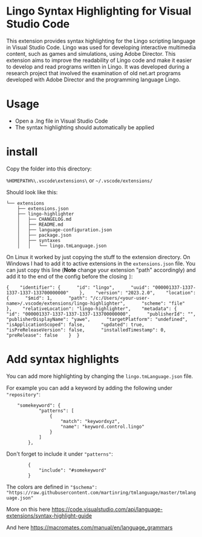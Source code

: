 # Lingo Syntax Highlighting for Visual Studio Code

This extension provides syntax highlighting for the Lingo scripting language in Visual Studio Code. Lingo was used for developing interactive multimedia content, such as games and simulations, using Adobe Director. This extension aims to improve the readability of Lingo code and make it easier to develop and read programs written in Lingo. It was developed during a research project that involved the examination of old net.art programs developed with Adobe Director and the programming language Lingo.

# Usage

* Open a .lng file in Visual Studio Code
* The syntax highlighting should automatically be applied


# install

Copy the folder into this directory: 

`%HOMEPATH%\.vscode\extensions\`
or
`~/.vscode/extensions/`

Should look like this:

```
└── extensions
    ├── extensions.json
    ├── lingo-highlighter
    │   ├── CHANGELOG.md
    │   ├── README.md
    │   ├── language-configuration.json
    │   ├── package.json
    │   ├── syntaxes
    │   │   └── lingo.tmLanguage.json
```

On Linux it worked by just copying the stuff to the extension directory. 
On Windows I had to add it to active extensions in the `extensions.json` file.
You can just copy this line (**Note** change your extension "path" accordingly) and add it to the end of the config before the closing `]`: 

```
{    "identifier": {      "id": "lingo",      "uuid": "000001337-1337-1337-1337-133700000000"    },    "version": "2023.2.0",    "location": {      "$mid": 1,      "path": "/c:/Users/<your-user-name>/.vscode/extensions/lingo-highlighter",      "scheme": "file"    },    "relativeLocation": "lingo-highlighter",    "metadata": {      "id": "000001337-1337-1337-1337-133700000000",      "publisherId": "",      "publisherDisplayName": "yawe",      "targetPlatform": "undefined",      "isApplicationScoped": false,      "updated": true,      "isPreReleaseVersion": false,      "installedTimestamp": 0,      "preRelease": false    }  }
```

# Add syntax highlights

You can add more highlighting by changing the `lingo.tmLanguage.json` file. 

For example you can add a keyword by adding the following under `"repository"`:
```
	"somekeyword": {
            "patterns": [
                {
                    "match": "keywordxyz",
                    "name": "keyword.control.lingo"
                }
            ]
        },
```
Don't forget to include it under `"patterns"`:
```
        {
            "include": "#somekeyword"
        }
```

The colors are defined in `"$schema": "https://raw.githubusercontent.com/martinring/tmlanguage/master/tmlanguage.json"`

More on this here <https://code.visualstudio.com/api/language-extensions/syntax-highlight-guide>

And here <https://macromates.com/manual/en/language_grammars>


